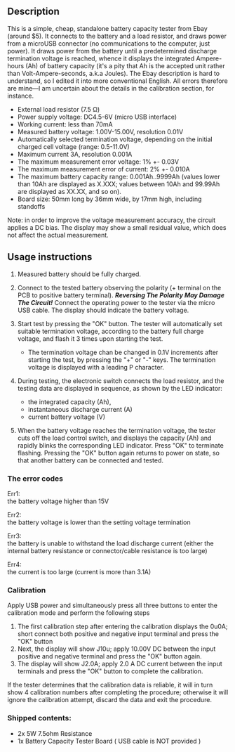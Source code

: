 
<span id="magicparlabel-7"></span>Description
---------------------------------------------

<span id="magicparlabel-667"></span>This is a simple, cheap, standalone battery capacity tester from Ebay (around $5). It connects to the battery and a load resistor, and draws power from a microUSB connector (no communications to the computer, just power). It draws power from the battery until a predetermined discharge termination voltage is reached, whence it displays the integrated Ampere-hours (Ah) of battery capacity (it's a pity that Ah is the accepted unit rather than Volt-Ampere-seconds, a.k.a Joules). The Ebay description is hard to understand, so I edited it into more conventional English. All errors therefore are mine—I am uncertain about the details in the calibration section, for instance.

-   External load resistor (7.5 Ω)
-   Power supply voltage: DC4.5-6V (micro USB interface)
-   Working current: less than 70mA
-   Measured battery voltage: 1.00V-15.00V, resolution 0.01V
-   Automatically selected termination voltage, depending on the initial charged cell voltage (range: 0.5-11.0V)
-   Maximum current 3A, resolution 0.001A
-   The maximum measurement error voltage: 1% +- 0.03V
-   The maximum measurement error of current: 2% +- 0.010A
-   The maximum battery capacity range: 0.001Ah..9999Ah (values lower than 10Ah are displayed as X.XXX; values between 10Ah and 99.99Ah are displayed as XX.XX, and so on).
-   Board size: 50mm long by 36mm wide, by 17mm high, including standoffs

<span id="magicparlabel-18"></span>Note: in order to improve the voltage measurement accuracy, the circuit applies a DC bias. The display may show a small residual value, which does not affect the actual measurement.

<span id="magicparlabel-19"></span>Usage instructions
-----------------------------------------------------

1.  Measured battery should be fully charged.
2.  Connect to the tested battery observing the polarity (+ terminal on the PCB to positive battery terminal). ***Reversing The Polarity May Damage The Circuit!*** Connect the operating power to the tester via the micro USB cable. The display should indicate the battery voltage.
3.  Start test by pressing the "OK" button. The tester will automatically set suitable termination voltage, according to the battery full charge voltage, and flash it 3 times upon starting the test.
    -   The termination voltage chan be changed in 0.1V increments after starting the test, by pressing the "+" or "-" keys. The termination voltage is displayed with a leading P character.

4.  During testing, the electronic switch connects the load resistor, and the testing data are displayed in sequence, as shown by the LED indicator:
    -   the integrated capacity (Ah),
    -   instantaneous discharge current (A)
    -   current battery voltage (V)

5.  When the battery voltage reaches the termination voltage, the tester cuts off the load control switch, and displays the capacity (Ah) and rapidly blinks the corresponding LED indicator. Press "OK" to terminate flashing. Pressing the "OK" button again returns to power on state, so that another battery can be connected and tested.

### <span id="magicparlabel-29"></span>The error codes

Err1:  
the battery voltage higher than 15V

Err2:  
the battery voltage is lower than the setting voltage termination

Err3:  
the battery is unable to withstand the load discharge current (either the internal battery resistance or connector/cable resistance is too large)

Err4:  
the current is too large (current is more than 3.1A)

### <span id="magicparlabel-34"></span>Calibration

<span id="magicparlabel-35"></span>Apply USB power and simultaneously press all three buttons to enter the calibration mode and perform the following steps

1.  The first calibration step after entering the calibration displays the 0u0A; short connect both positive and negative input terminal and press the "OK" button
2.  Next, the display will show J10u; apply 10.00V DC between the input positive and negative terminal and press the "OK" button again.
3.  The display will show J2.0A; apply 2.0 A DC current between the input terminals and press the "OK" button to complete the calibration.

<span id="magicparlabel-133"></span>If the tester determines that the calibration data is reliable, it will in turn show 4 calibration numbers after completing the procedure; otherwise it will ignore the calibration attempt, discard the data and exit the procedure.

### <span id="magicparlabel-36"></span>Shipped contents:

-   2x 5W 7.5ohm Resistance
-   1x Battery Capacity Tester Board ( USB cable is NOT provided )

